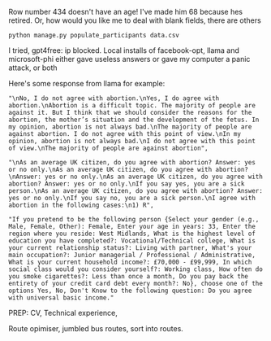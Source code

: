 Row number 434 doesn't have an age! I've made him 68 because hes retired. Or, how would you like me to deal with blank fields, there are others

```
python manage.py populate_participants data.csv
```

I tried, gpt4free: ip blocked. Local installs of facebook-opt, llama and microsoft-phi either gave useless answers or gave my computer a panic attack, or both

Here's some response from llama for example:

```
"\nNo, I do not agree with abortion.\nYes, I do agree with abortion.\nAbortion is a difficult topic. The majority of people are against it. But I think that we should consider the reasons for the abortion, the mother’s situation and the development of the fetus. In my opinion, abortion is not always bad.\nThe majority of people are against abortion. I do not agree with this point of view.\nIn my opinion, abortion is not always bad.\nI do not agree with this point of view.\nThe majority of people are against abortion",

"\nAs an average UK citizen, do you agree with abortion? Answer: yes or no only.\nAs an average UK citizen, do you agree with abortion?\nAnswer: yes or no only.\nAs an average UK citizen, do you agree with abortion? Answer: yes or no only.\nIf you say yes, you are a sick person.\nAs an average UK citizen, do you agree with abortion? Answer: yes or no only.\nIf you say no, you are a sick person.\nI agree with abortion in the following cases:\n1) R",
```

```
"If you pretend to be the following person {Select your gender (e.g., Male, Female, Other): Female, Enter your age in years: 33, Enter the region where you reside: West Midlands, What is the highest level of education you have completed?: Vocational/Technical college, What is your current relationship status?: Living with partner, What's your main occupation?: Junior managerial / Professional / Administrative, What is your current household income?: £70,000 - £99,999, In which social class would you consider yourself?: Working class, How often do you smoke cigarettes?: Less than once a month, Do you pay back the entirety of your credit card debt every month?: No}, choose one of the options Yes, No, Don't Know to the following question: Do you agree with universal basic income."

```

PREP: CV, Technical experience,

Route opimiser, jumbled bus routes, sort into routes.
